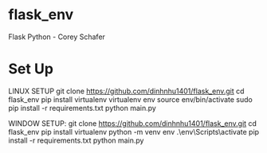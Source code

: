 # flask_env
Flask Python - Corey Schafer

# Set Up
LINUX SETUP
git clone https://github.com/dinhnhu1401/flask_env.git
cd flask_env
pip install virtualenv
virtualenv env
source env/bin/activate
sudo pip install -r requirements.txt
python main.py


WINDOW SETUP:
git clone https://github.com/dinhnhu1401/flask_env.git
cd flask_env
pip install virtualenv
python -m venv env
.\env\Scripts\activate
pip install -r requirements.txt
python main.py
